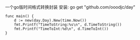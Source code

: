 一个go版时间格式转换封装
安装: go get "github.com/ooodjc/day"
```
func main() {
	d := new(day.Day).New(time.Now())
	fmt.Printf("TimeToString:%s\n", d.TimeToString())
	fmt.Printf("TimeToInt:%d\n", d.TimeToInt())
}
```